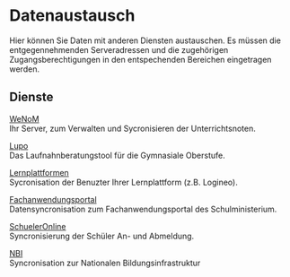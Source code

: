 # Datenaustausch

Hier können Sie Daten mit anderen Diensten austauschen. Es müssen die entgegennehmenden Serveradressen und die zugehörigen Zugangsberechtigungen 
in den entspechenden Bereichen eingetragen werden. 

## Dienste 
 
[WeNoM](./wenom/index.md)   
Ihr Server, zum Verwalten und Sycronisieren der Unterrichtsnoten.


[Lupo](./lupo/index.md)   
Das Laufnahnberatungstool für die Gymnasiale Oberstufe.
 
 
[Lernplattformen](./lernplattform/index.md)    
Sycronisation der Benuzter Ihrer Lernplattform (z.B. Logineo). 


[Fachanwendungsportal](./fachanwendungsportal/index.md)   
Datensyncronisation zum Fachanwendungsportal des Schulministerium.

 
[SchuelerOnline](./schueler_online/index.md)    
Syncronisierung der Schüler An- und Abmeldung.

 
[NBI](./nbi/index.md)   
Syncronisation zur Nationalen Bildungsinfrastruktur
